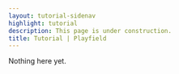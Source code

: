 ```yaml
---
layout: tutorial-sidenav
highlight: tutorial
description: This page is under construction.
title: Tutorial | Playfield
---
```


Nothing here yet.